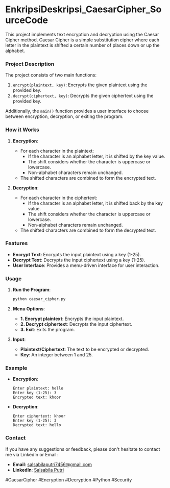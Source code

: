 # EnkripsiDeskripsi_CaesarCipher_SourceCode

This project implements text encryption and decryption using the Caesar Cipher method. Caesar Cipher is a simple substitution cipher where each letter in the plaintext is shifted a certain number of places down or up the alphabet.

### Project Description

The project consists of two main functions:
1. `encrypt(plaintext, key)`: Encrypts the given plaintext using the provided key.
2. `decrypt(ciphertext, key)`: Decrypts the given ciphertext using the provided key.

Additionally, the `main()` function provides a user interface to choose between encryption, decryption, or exiting the program.

### How it Works

1. **Encryption**:
    - For each character in the plaintext:
        - If the character is an alphabet letter, it is shifted by the key value.
        - The shift considers whether the character is uppercase or lowercase.
        - Non-alphabet characters remain unchanged.
    - The shifted characters are combined to form the encrypted text.

2. **Decryption**:
    - For each character in the ciphertext:
        - If the character is an alphabet letter, it is shifted back by the key value.
        - The shift considers whether the character is uppercase or lowercase.
        - Non-alphabet characters remain unchanged.
    - The shifted characters are combined to form the decrypted text.

### Features

- **Encrypt Text**: Encrypts the input plaintext using a key (1-25).
- **Decrypt Text**: Decrypts the input ciphertext using a key (1-25).
- **User Interface**: Provides a menu-driven interface for user interaction.

### Usage

1. **Run the Program**:
    ```bash
    python caesar_cipher.py
    ```
2. **Menu Options**:
    - **1. Encrypt plaintext**: Encrypts the input plaintext.
    - **2. Decrypt ciphertext**: Decrypts the input ciphertext.
    - **3. Exit**: Exits the program.

3. **Input**:
    - **Plaintext/Ciphertext**: The text to be encrypted or decrypted.
    - **Key**: An integer between 1 and 25.

### Example

- **Encryption**:
    ```plaintext
    Enter plaintext: hello
    Enter key (1-25): 3
    Encrypted text: khoor
    ```

- **Decryption**:
    ```plaintext
    Enter ciphertext: khoor
    Enter key (1-25): 3
    Decrypted text: hello
    ```

### Contact

If you have any suggestions or feedback, please don't hesitate to contact me via LinkedIn or Email:
- **Email**: salsabilaputri7456@gmail.com
- **LinkedIn**: [Salsabila Putri](https://www.linkedin.com/in/salsabila-putri-2a003b280/)

#CaesarCipher #Encryption #Decryption #Python #Security
